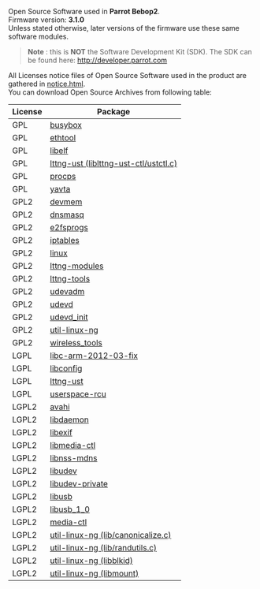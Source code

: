 Open Source Software used in **Parrot Bebop2**.  
Firmware version: **3.1.0**  
Unless stated otherwise, later versions of the firmware
use these same software modules.

>**Note** : this is **NOT** the Software Development Kit (SDK).
The SDK can be found here: http://developer.parrot.com

All Licenses notice files of Open Source Software used in the
product are gathered in [notice.html](notices/police-notice.html).  
You can download Open Source Archives from following table:

|License|Package
|---|---
|GPL|[busybox](sources/busybox-unknown)
|GPL|[ethtool](sources/ethtool-3.4.2)
|GPL|[libelf](sources/libelf-0.152)
|GPL|[lttng-ust (liblttng-ust-ctl/ustctl.c)](sources/lttng-ust-2.1.1)
|GPL|[procps](sources/procps-3.2.8)
|GPL|[yavta](sources/yavta-unknown)
|GPL2|[devmem](sources/devmem-unknown)
|GPL2|[dnsmasq](sources/dnsmasq-2.62)
|GPL2|[e2fsprogs](sources/e2fsprogs-1.42.11)
|GPL2|[iptables](sources/iptables-1.4.11.1)
|GPL2|[linux](sources/linux-unknown)
|GPL2|[lttng-modules](sources/lttng-modules-unknown)
|GPL2|[lttng-tools](sources/lttng-tools-2.1.1)
|GPL2|[udevadm](sources/udevadm-164)
|GPL2|[udevd](sources/udevd-164)
|GPL2|[udevd_init](sources/udevd_init-164)
|GPL2|[util-linux-ng](sources/util-linux-ng-2.26)
|GPL2|[wireless_tools](sources/wireless_tools-29)
|LGPL|[libc-arm-2012-03-fix](sources/libc-arm-2012-03-fix-unknown)
|LGPL|[libconfig](sources/libconfig-1.5)
|LGPL|[lttng-ust](sources/lttng-ust-2.1.1)
|LGPL|[userspace-rcu](sources/userspace-rcu-0.7.6)
|LGPL2|[avahi](sources/avahi-0.6.29)
|LGPL2|[libdaemon](sources/libdaemon-0.14)
|LGPL2|[libexif](sources/libexif-0.6.21)
|LGPL2|[libmedia-ctl](sources/libmedia-ctl-unknown)
|LGPL2|[libnss-mdns](sources/libnss-mdns-0.10)
|LGPL2|[libudev](sources/libudev-164)
|LGPL2|[libudev-private](sources/libudev-private-164)
|LGPL2|[libusb](sources/libusb-0.1.12)
|LGPL2|[libusb_1_0](sources/libusb_1_0-1.0.19)
|LGPL2|[media-ctl](sources/media-ctl-unknown)
|LGPL2|[util-linux-ng (lib/canonicalize.c)](sources/util-linux-ng-2.26)
|LGPL2|[util-linux-ng (lib/randutils.c)](sources/util-linux-ng-2.26)
|LGPL2|[util-linux-ng (libblkid)](sources/util-linux-ng-2.26)
|LGPL2|[util-linux-ng (libmount)](sources/util-linux-ng-2.26)
